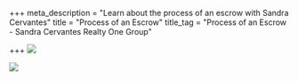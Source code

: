 +++
meta_description = "Learn about the process of an escrow with Sandra Cervantes"
title = "Process of an Escrow"
title_tag = "Process of an Escrow - Sandra Cervantes Realty One Group"

+++
![](/uploads/process_escrow.jpg)

![](/uploads/process_of_an_escrow.png)